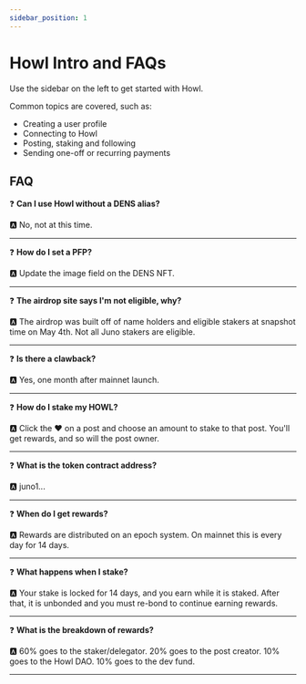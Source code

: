 ```yaml
---
sidebar_position: 1
---
```


# Howl Intro and FAQs

Use the sidebar on the left to get started with Howl.

Common topics are covered, such as:

- Creating a user profile
- Connecting to Howl
- Posting, staking and following
- Sending one-off or recurring payments

## FAQ

❓ **Can I use Howl without a DENS alias?**

🅰️ No, not at this time.
___

❓ **How do I set a PFP?**

🅰️ Update the image field on the DENS NFT.
___

❓ **The airdrop site says I'm not eligible, why?**

🅰️ The airdrop was built off of name holders and eligible stakers at snapshot time on May 4th. Not all Juno stakers are eligible.
___

❓ **Is there a clawback?**

🅰️ Yes, one month after mainnet launch.
___

❓ **How do I stake my HOWL?**

🅰️ Click the ❤️ on a post and choose an amount to stake to that post. You'll get rewards, and so will the post owner.
___

❓ **What is the token contract address?**

🅰️ juno1...
___

❓ **When do I get rewards?**

🅰️ Rewards are distributed on an epoch system. On mainnet this is every day for 14 days.
___

❓ **What happens when I stake?**

🅰️ Your stake is locked for 14 days, and you earn while it is staked. After that, it is unbonded and you must re-bond to continue earning rewards.
___

❓ **What is the breakdown of rewards?**

🅰️ 60% goes to the staker/delegator. 20% goes to the post creator. 10% goes to the Howl DAO. 10% goes to the dev fund.
___
